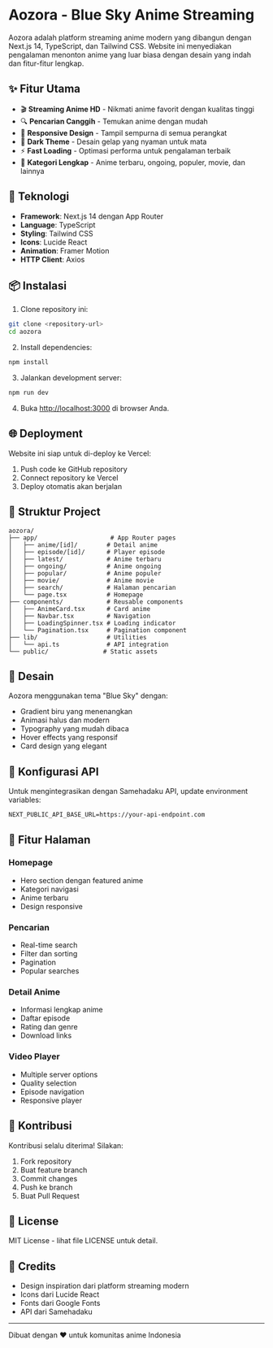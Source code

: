 # Aozora - Blue Sky Anime Streaming

Aozora adalah platform streaming anime modern yang dibangun dengan Next.js 14, TypeScript, dan Tailwind CSS. Website ini menyediakan pengalaman menonton anime yang luar biasa dengan desain yang indah dan fitur-fitur lengkap.

## ✨ Fitur Utama

- 🎬 **Streaming Anime HD** - Nikmati anime favorit dengan kualitas tinggi
- 🔍 **Pencarian Canggih** - Temukan anime dengan mudah
- 📱 **Responsive Design** - Tampil sempurna di semua perangkat
- 🌙 **Dark Theme** - Desain gelap yang nyaman untuk mata
- ⚡ **Fast Loading** - Optimasi performa untuk pengalaman terbaik
- 🎯 **Kategori Lengkap** - Anime terbaru, ongoing, populer, movie, dan lainnya

## 🚀 Teknologi

- **Framework**: Next.js 14 dengan App Router
- **Language**: TypeScript
- **Styling**: Tailwind CSS
- **Icons**: Lucide React
- **Animation**: Framer Motion
- **HTTP Client**: Axios

## 📦 Instalasi

1. Clone repository ini:
```bash
git clone <repository-url>
cd aozora
```

2. Install dependencies:
```bash
npm install
```

3. Jalankan development server:
```bash
npm run dev
```

4. Buka [http://localhost:3000](http://localhost:3000) di browser Anda.

## 🌐 Deployment

Website ini siap untuk di-deploy ke Vercel:

1. Push code ke GitHub repository
2. Connect repository ke Vercel
3. Deploy otomatis akan berjalan

## 📁 Struktur Project

```
aozora/
├── app/                    # App Router pages
│   ├── anime/[id]/        # Detail anime
│   ├── episode/[id]/      # Player episode
│   ├── latest/            # Anime terbaru
│   ├── ongoing/           # Anime ongoing
│   ├── popular/           # Anime populer
│   ├── movie/             # Anime movie
│   ├── search/            # Halaman pencarian
│   └── page.tsx           # Homepage
├── components/            # Reusable components
│   ├── AnimeCard.tsx      # Card anime
│   ├── Navbar.tsx         # Navigation
│   ├── LoadingSpinner.tsx # Loading indicator
│   └── Pagination.tsx     # Pagination component
├── lib/                   # Utilities
│   └── api.ts             # API integration
└── public/               # Static assets
```

## 🎨 Desain

Aozora menggunakan tema "Blue Sky" dengan:
- Gradient biru yang menenangkan
- Animasi halus dan modern
- Typography yang mudah dibaca
- Hover effects yang responsif
- Card design yang elegant

## 🔧 Konfigurasi API

Untuk mengintegrasikan dengan Samehadaku API, update environment variables:

```env
NEXT_PUBLIC_API_BASE_URL=https://your-api-endpoint.com
```

## 📱 Fitur Halaman

### Homepage
- Hero section dengan featured anime
- Kategori navigasi
- Anime terbaru
- Design responsive

### Pencarian
- Real-time search
- Filter dan sorting
- Pagination
- Popular searches

### Detail Anime
- Informasi lengkap anime
- Daftar episode
- Rating dan genre
- Download links

### Video Player
- Multiple server options
- Quality selection
- Episode navigation
- Responsive player

## 🤝 Kontribusi

Kontribusi selalu diterima! Silakan:

1. Fork repository
2. Buat feature branch
3. Commit changes
4. Push ke branch
5. Buat Pull Request

## 📄 License

MIT License - lihat file LICENSE untuk detail.

## 🙏 Credits

- Design inspiration dari platform streaming modern
- Icons dari Lucide React
- Fonts dari Google Fonts
- API dari Samehadaku

---

Dibuat dengan ❤️ untuk komunitas anime Indonesia
